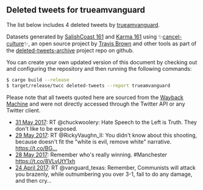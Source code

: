 ## Deleted tweets for trueamvanguard

The list below includes 4 deleted tweets by
[trueamvanguard](https://twitter.com/trueamvanguard).


Datasets generated by [SalishCoast 161](https://twitter.com/SalishCoastA) and [Karma 161](https://twitter.com/KarmaOneSixOne)
using ✨[cancel-culture](https://github.com/travisbrown/cancel-culture)✨, an open source project by [Travis Brown](https://twitter.com/travisbrown) 
and other tools as part of the [deleted-tweets-archive](https://github.com/salcoast/deleted-tweets-archive/) project repo on github.

You can create your own updated version of this document by checking out and configuring the
repository and then running the following commands:

```bash
$ cargo build --release
$ target/release/twcc deleted-tweets --report trueamvanguard
```

Please note that all tweets quoted here are sourced from the
[Wayback Machine](https://web.archive.org) and were not directly accessed through the Twitter API or
any Twitter client.

* [31 May 2017](https://web.archive.org/web/20170531021033/https://twitter.com/TrueAmVanguard/status/869737835791765504): RT @chuckwoolery: Hate Speech to the Left is  Truth. They don't like to be exposed.
* [29 May 2017](https://web.archive.org/web/20170529033758/https://twitter.com/TrueAmVanguard/status/869035059189133313): RT @RickyVaughn_II: You didn't know about this shooting, because doesn't fit the "white is evil, remove white" narrative.   https://t.co/BG…
* [28 May 2017](https://web.archive.org/web/20170528151505/https://twitter.com/TrueAmVanguard/status/868848106498142208): Remember who's really winning. #Manchester https://t.co/8VLvUtY1xh
* [24 April 2017](https://web.archive.org/web/20170424140701/https://twitter.com/TrueAmVanguard/status/856509789534392320): RT @vanguard_texas: Remember, Communists will attack you brazenly, while outnumbering you over 3-1, fail to do any damage, and then cry… 
